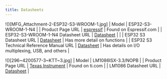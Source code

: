 ```yaml
---
title: Datasheets
---
```


!()[MFG_Attachment-2-ESP32-S3-WROOM-1.jpg]
| Model                                         | ESP32-S3-WROOM-1-N4 |
| Product Page URL                              | [espressif](https://www.espressif.com/en/products/modules)                                                           | Found on Espressif.com |
| ESP32-S3-WROOM-1-N4 Datasheet URL             | [Datasheet](https://www.espressif.com/sites/default/files/documentation/esp32-s3-wroom-1_wroom-1u_datasheet_en.pdf)  |                        |
| ESP32 S3 Datasheet URL                        | [Datasheet](https://www.espressif.com/sites/default/files/documentation/esp32-s3_datasheet_en.pdf)                   | Has more detail on functions |
| ESP32 S3 Technical Reference Manual URL       | [Datasheet](https://www.espressif.com/sites/default/files/documentation/esp32-s3_technical_reference_manual_en.pdf)  | Has details on I/O multiplexing, USB, and others |



!()[296~4200577-3~KTT~3.jpg]
| Model                                         | LM1086ISX-3.3/NOPB |
| Product Page URL                              | [Texas Instrument](https://www.ti.com/product/LM1086/part-details/LM1086ISX-3.3/NOPB) | Found on ti.com |
| LM1086 Datasheet URL                          | [Datasheet](https://www.ti.com/lit/ds/symlink/lm1086.pdf?HQS=dis-dk-null-digikeymode-dsf-pf-null-wwe&ts=1739050948904&ref_url=https%253A%252F%252Fwww.ti.com%252Fgeneral%252Fdocs%252Fsuppproductinfo.tsp%253FdistId%253D10%2526gotoUrl%253Dhttps%253A%252F%252Fwww.ti.com%252Flit%252Fgpn%252Flm1086) |

